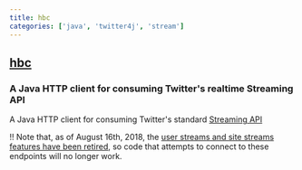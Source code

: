 ```yaml
---
title: hbc
categories: ['java', 'twitter4j', 'stream']
---
```

## [hbc](https://github.com/twitter/hbc)

### A Java HTTP client for consuming Twitter's realtime Streaming API

A Java HTTP client for consuming Twitter's standard [Streaming API](https://developer.twitter.com/en/docs/tweets/filter-realtime/overview)

!! Note that, as of August 16th, 2018, the [user streams and site streams features have been retired](https://twittercommunity.com/t/reminder-site-streams-user-streams-and-legacy-dm-endpoints-will-be-sunset-august-16th/109482), so code that attempts to connect to these endpoints will no longer work.

